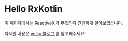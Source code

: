 # Hello RxKotlin
이 페이지에서는 ReactiveX 가 무엇인지 간단하게 알아보았습니다.

자세한 내용은 [velog 블로그](https://velog.io/@someh/ReactiveX%EB%A5%BC-%EA%B3%B5%EB%B6%80%ED%95%B4%EB%B3%B4%EC%9E%90-1.-ReactiveX-%EC%8B%9C%EC%9E%91%ED%95%98%EA%B8%B0) 를 참고해주세요!